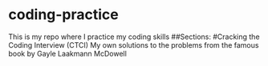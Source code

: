# coding-practice
This is my repo where I practice my coding skills
##Sections:
#Cracking the Coding Interview (CTCI)
My own solutions to the problems from the famous book by Gayle Laakmann McDowell
